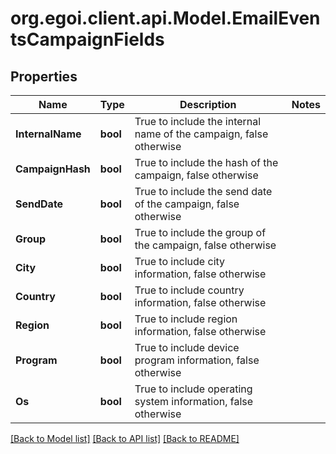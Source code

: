 
# org.egoi.client.api.Model.EmailEventsCampaignFields

## Properties

Name | Type | Description | Notes
------------ | ------------- | ------------- | -------------
**InternalName** | **bool** | True to include the internal name of the campaign, false otherwise | 
**CampaignHash** | **bool** | True to include the hash of the campaign, false otherwise | 
**SendDate** | **bool** | True to include the send date of the campaign, false otherwise | 
**Group** | **bool** | True to include the group of the campaign, false otherwise | 
**City** | **bool** | True to include city information, false otherwise | 
**Country** | **bool** | True to include country information, false otherwise | 
**Region** | **bool** | True to include region information, false otherwise | 
**Program** | **bool** | True to include device program information, false otherwise | 
**Os** | **bool** | True to include operating system information, false otherwise | 

[[Back to Model list]](../README.md#documentation-for-models)
[[Back to API list]](../README.md#documentation-for-api-endpoints)
[[Back to README]](../README.md)

